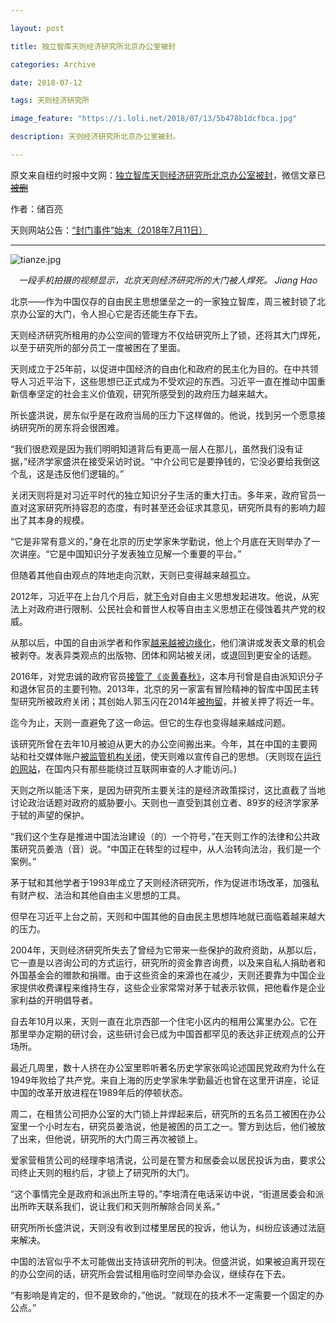 ```yaml
---

layout: post

title: 独立智库天则经济研究所北京办公室被封

categories: Archive

date: 2018-07-12

tags: 天则经济研究所

image_feature: "https://i.loli.net/2018/07/13/5b478b1dcfbca.jpg"

description: 天则经济研究所北京办公室被封。

---
```


原文来自纽约时报中文网：[独立智库天则经济研究所北京办公室被封](https://cn.nytimes.com/china/20180712/china-unirule-institute/)，微信文章已 ~~[被删](https://mp.weixin.qq.com/s/rbhlxhgYsBxap_eDPgYPeQ)~~

作者：储百亮

天则网站公告：[“封门事件”始末（2018年7月11日）](http://www.unirule.cloud/index.php?c=article&id=4616%22)

---

![tianze.jpg](https://i.loli.net/2018/07/13/5b478b1dcfbca.jpg)
*<center>一段手机拍摄的视频显示，北京天则经济研究所的大门被人焊死。 Jiang Hao</center>*

北京——作为中国仅存的自由民主思想堡垒之一的一家独立智库，周三被封锁了北京办公室的大门，令人担心它是否还能生存下去。

天则经济研究所租用的办公空间的管理方不仅给研究所上了锁，还将其大门焊死，以至于研究所的部分员工一度被困在了里面。

天则成立于25年前，以促进中国经济的自由化和政府的民主化为目的。在中共领导人习近平治下，这些思想已正式成为不受欢迎的东西。习近平一直在推动中国重新信奉坚定的社会主义价值观，研究所感受到的政府压力越来越大。

所长盛洪说，房东似乎是在政府当局的压力下这样做的。他说，找到另一个愿意接纳研究所的房东将会很困难。

“我们很悲观是因为我们明明知道背后有更高一层人在那儿，虽然我们没有证据，”经济学家盛洪在接受采访时说。“中介公司它是要挣钱的，它没必要给我倒这个乱，这是违反他们逻辑的。”

关闭天则将是对习近平时代的独立知识分子生活的重大打击。多年来，政府官员一直对这家研究所持容忍的态度，有时甚至还会征求其意见，研究所具有的影响力超出了其本身的规模。

“它是非常有意义的，”身在北京的历史学家朱学勤说，他上个月底在天则举办了一次讲座。“它是中国知识分子发表独立见解一个重要的平台。”

但随着其他自由观点的阵地走向沉默，天则已变得越来越孤立。

2012年，习近平在上台几个月后，就[下令](https://cn.nytimes.com/china/20130820/c20document/)对自由主义思想发起进攻。他说，从宪法上对政府进行限制、公民社会和普世人权等自由主义思想正在侵蚀着共产党的权威。

从那以后，中国的自由派学者和作家[越来越被边缘化](https://cn.nytimes.com/china/20180518/china-rights-he-weifang/)，他们演讲或发表文章的机会被剥夺。发表异类观点的出版物、团体和网站被关闭，或退回到更安全的话题。

2016年，对党忠诚的政府官员[接管了《炎黄春秋》](http://cn.nytimes.com/china/20160728/china-yanhuang-chunqiu/)，这本月刊曾是自由派知识分子和退休官员的主要刊物。2013年，北京的另一家富有冒险精神的智库中国民主转型研究所被政府关闭；其创始人郭玉闪在2014年[被拘留](https://www.nytimes.com/2015/01/07/world/asia/guo-yushan-arrest-china-chen-guangcheng.html)，并被关押了将近一年。

迄今为止，天则一直避免了这一命运。但它的生存也变得越来越成问题。

该研究所曾在去年10月被迫从更大的办公空间搬出来。今年，其在中国的主要网站和社交媒体账户[被监管机构关闭](http://www.globaltimes.cn/content/1029979.shtml)，使天则难以宣传自己的思想。（天则现在[运行的网站](http://unirule.cloud/)，在国内只有那些能绕过互联网审查的人才能访问。)

天则之所以能活下来，是因为研究所主要关注的是经济政策探讨，这比直截了当地讨论政治话题对政府的威胁要小。天则也一直受到其创立者、89岁的经济学家茅于轼的声望的保护。

“我们这个生存是推进中国法治建设（的）一个符号，”在天则工作的法律和公共政策研究员姜浩（音）说。“中国正在转型的过程中，从人治转向法治，我们是一个案例。”

茅于轼和其他学者于1993年成立了天则经济研究所，作为促进市场改革，加强私有财产权、法治和其他自由主义思想的工具。

但早在习近平上台之前，天则和中国其他的自由民主思想阵地就已面临着越来越大的压力。

2004年，天则经济研究所失去了曾经为它带来一些保护的政府资助，从那以后，它一直是以咨询公司的方式运行，研究所的资金靠咨询费，以及来自私人捐助者和外国基金会的赠款和捐赠。由于这些资金的来源也在减少，天则还要靠为中国企业家提供收费课程来维持生存，这些企业家常常对茅于轼表示钦佩，把他看作是企业家利益的开明倡导者。

自去年10月以来，天则一直在北京西部一个住宅小区内的租用公寓里办公。它在那里举办定期的研讨会，这些研讨会已成为中国首都罕见的表达非正统观点的公开场所。

最近几周里，数十人挤在办公室里聆听著名历史学家张鸣论述国民党政府为什么在1949年败给了共产党。来自上海的历史学家朱学勤最近也曾在这里开讲座，论证中国的改革开放进程在1989年后的停顿状态。

周二，在租赁公司把办公室的大门锁上并焊起来后，研究所的五名员工被困在办公室里一个小时左右，研究员姜浩说，他是被困的员工之一。警方到达后，他们被放了出来，但他说，研究所的大门周三再次被锁上。

爱家营租赁公司的经理李培清说，公司是在警方和居委会以居民投诉为由，要求公司终止天则的租约后，才锁上了研究所的大门。

“这个事情完全是政府和派出所主导的。”李培清在电话采访中说，“街道居委会和派出所昨天联系我们，说让我们和天则所解除合同关系。”

研究所所长盛洪说，天则没有收到过楼里居民的投诉，他认为，纠纷应该通过法庭来解决。

中国的法官似乎不太可能做出支持该研究所的判决。但盛洪说，如果被迫离开现在的办公空间的话，研究所会尝试租用临时空间举办会议，继续存在下去。

“有影响是肯定的，但不是致命的，”他说。“就现在的技术不一定需要一个固定的办公点。”
